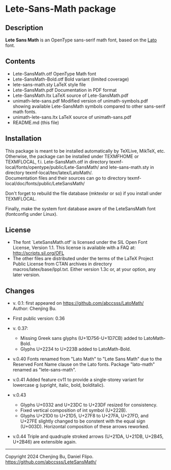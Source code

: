 Lete-Sans-Math package
======================

## Description

__Lete Sans Math__ is an OpenType sans-serif math font,
based on the
[Lato](https://github.com/latofonts/lato-source) font.

## Contents

* Lete-SansMath.otf		OpenType Math font
* Lete-SansMath-Bold.otf	Bold variant (limited coverage)
* lete-sans-math.sty		LaTeX style file
* Lete-SansMath.pdf     	Documentation in PDF format
* Lete-SansMath.ltx		LaTeX source of Lete-SansMath.pdf
* unimath-lete-sans.pdf	Modified version of unimath-symbols.pdf
  			showing available Lete-SansMath symbols compared
			to other sans-serif math fonts.
* unimath-lete-sans.ltx	LaTeX source of unimath-sans.pdf
* README.md             (this file)

## Installation

This package is meant to be installed automatically by TeXLive, MikTeX, etc.
Otherwise, the package can be installed under TEXMFHOME or TEXMFLOCAL, f.i.
Lete-SansMath.otf in directory  texmf-local/fonts/opentype/public/Lete-SansMath/
and lete-sans-math.sty in directory  texmf-local/tex/latex/LatoMath/.  
Documentation files and their sources can go to directory
texmf-local/doc/fonts/public/LeteSansMath/

Don't forget to rebuild the file database (mktexlsr or so) if you install
under TEXMFLOCAL.

Finally, make the system font database aware of the LeteSansMath font
(fontconfig under Linux).

## License

* The font `LeteSansMath.otf’ is licensed under the SIL Open Font License,
Version 1.1. This license is available with a FAQ at:
http://scripts.sil.org/OFL
* The other files are distributed under the terms of the LaTeX Project
Public License from CTAN archives in directory macros/latex/base/lppl.txt.
Either version 1.3c or, at your option, any later version.

## Changes

* v. 0.1: first appeared on https://github.com/abccsss/LatoMath/  
  Author: Chenjing Bu.

* First public version: 0.36

* v. 0.37:
   - Missing Greek sans glyphs (U+1D756-U+1D7CB) added to LatoMath-Bold.
   - Glyphs U+2234 to U+223B added to LatoMath-Bold.

* v.0.40
   Fonts renamed from "Lato Math" to "Lete Sans Math" due to the
   Reserved Font Name clause on the Lato fonts.
   Package "lato-math" renamed as "lete-sans-math".

* v.0.41
   Added feature cv11 to provide a single-storey variant for lowercase g
   (upright, italic, bold, bolditalic).

* v.0.43
   - Glyphs U+0332 and U+23DC to U+23DF resized for consistency.
   - Fixed vertical composition of int symbol (U+222B).
   - Glyphs U+21D0 to U+21D5, U+27F8 to U+27FA, U+27FD, and U+27FE
   slightly changed to be constent with the equal sign (U+003D).
   Horizontal composition of these arrows reworked.

* v.0.44
   Triple and quadruple stroked arrows (U+21DA, U+21DB, U+2B45, U+2B46)
   are extensible again.
   
---
Copyright 2024 Chenjing Bu, Daniel Flipo.  
https://github.com/abccsss/LeteSansMath/
